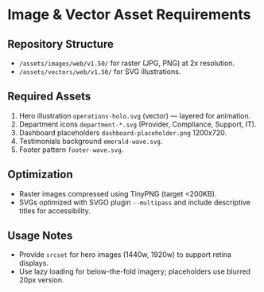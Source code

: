 # Image & Vector Asset Requirements

## Repository Structure
- `/assets/images/web/v1.50/` for raster (JPG, PNG) at 2x resolution.
- `/assets/vectors/web/v1.50/` for SVG illustrations.

## Required Assets
1. Hero illustration `operations-holo.svg` (vector) — layered for animation.
2. Department icons `department-*.svg` (Provider, Compliance, Support, IT).
3. Dashboard placeholders `dashboard-placeholder.png` 1200x720.
4. Testimonials background `emerald-wave.svg`.
5. Footer pattern `footer-wave.svg`.

## Optimization
- Raster images compressed using TinyPNG (target <200KB).
- SVGs optimized with SVGO plugin `--multipass` and include descriptive titles for accessibility.

## Usage Notes
- Provide `srcset` for hero images (1440w, 1920w) to support retina displays.
- Use lazy loading for below-the-fold imagery; placeholders use blurred 20px version.

